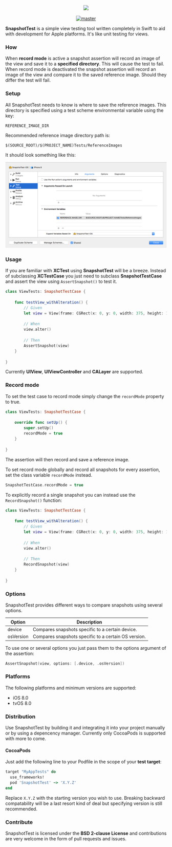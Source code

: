 <p align="center">
	<img src="logo.png" width="540">
</p>

<p align="center">
	<a href="https://travis-ci.org/parski/SnapshotTest"><img src="https://img.shields.io/travis/rust-lang/rust/master.svg?style=flat-square" alt="master" /></a>
</p>

**SnapshotTest** is a simple view testing tool written completely in Swift to aid with development for Apple platforms. It's like unit testing for views.

### How
When **record mode** is active a snapshot assertion will record an image of the view and save it to a **specified directory**. This will cause the test to fail. When record mode is deactivated the snapshot assertion will record an image of the view and compare it to the saved reference image. Should they differ the test will fail.

### Setup
All SnapshotTest needs to know is where to save the reference images. This directory is specified using a test scheme environmental variable using the key: 

```
REFERENCE_IMAGE_DIR
```

Recommended reference image directory path is: 

```
$(SOURCE_ROOT)/$(PROJECT_NAME)Tests/ReferenceImages
```
It should look something like this:

![Test scheme arguments.](reference_image_directory.png)

### Usage
If you are familiar with **XCTest** using **SnapshotTest** will be a breeze. Instead of subclassing **XCTestCase** you just need to subclass **SnapshotTestCase** and assert the view using `AssertSnapshot()` to test it.

```swift
class ViewTests: SnapshotTestCase {
    
    func testView_withAlteration() {
        // Given
        let view = View(frame: CGRect(x: 0, y: 0, width: 375, height: 100))
        
        // When
        view.alter()
        
        // Then
        AssertSnapshot(view)
    }
    
}
```
Currently **UIView**, **UIViewController** and **CALayer** are supported.

### Record mode
To set the test case to record mode simply change the `recordMode` property to true.

```swift
class ViewTests: SnapshotTestCase {
    
    override func setUp() {
        super.setUp()
        recordMode = true
    }
    
}
```

The assertion will then record and save a reference image.

To set record mode globally and record all snapshots for every assertion, set the class variable `recordMode` instead.

```swift
SnapshotTestCase.recordMode = true
```

To explicitly record a single snapshot you can instead use the `RecordSnapshot()` function:

```swift
class ViewTests: SnapshotTestCase {
    
    func testView_withAlteration() {
        // Given
        let view = View(frame: CGRect(x: 0, y: 0, width: 375, height: 100))
        
        // When
        view.alter()
        
        // Then
        RecordSnapshot(view)
    }
    
}
```

### Options
SnapshotTest provides different ways to compare snapshots using several options.
  
| Option    | Description                                          |
|-----------|------------------------------------------------------|
| device    | Compares snapshots specific to a certain device.     |
| osVersion | Compares snapshots specific to a certain OS version. |

To use one or several options you just pass them to the options argument of the assertion:

```swift
AssertSnapshot(view, options: [.device, .osVersion])
```

### Platforms
The following platforms and minimum versions are supported:

* iOS 8.0
* tvOS 8.0

### Distribution
Use SnapshotTest by building it and integrating it into your project manually or by using a depencency manager. Currently only CocoaPods is supported with more to come.

#### CocoaPods
Just add the following line to your Podfile in the scope of your **test target**:

```ruby
target "MyAppTests" do
  use_frameworks!
  pod 'SnapshotTest' ~> 'X.Y.Z'
end
```
Replace `X.Y.Z` with the starting version you wish to use. Breaking backward compatability will be a last resort kind of deal but specifying version is still recommended.

### Contribute
SnapshotTest is licensed under the **BSD 2-clause License** and contributions are very welcome in the form of pull requests and issues.
